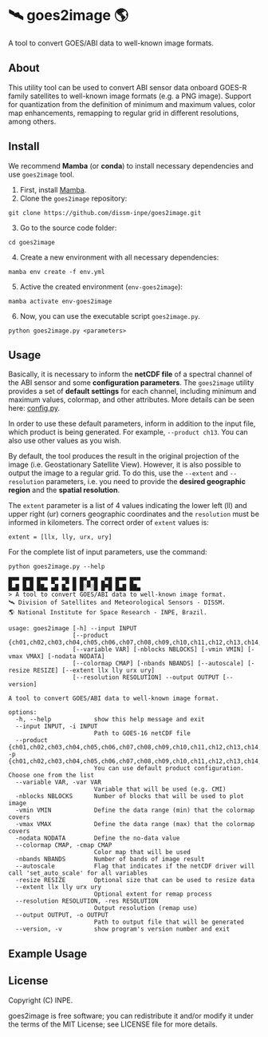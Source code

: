 # 🛰️ goes2image 🌎 
A tool to convert GOES/ABI data to well-known image formats.

## About

This utility tool can be used to convert ABI sensor data onboard GOES-R family satellites to well-known image formats (e.g. a PNG image).
Support for quantization from the definition of minimum and maximum values, color map enhancements, remapping to regular grid in different resolutions, among others.

## Install

We recommend **Mamba** (or **conda**) to install necessary dependencies and use ``goes2image`` tool.

1. First, install  [Mamba](https://mamba.readthedocs.io/en/latest/installation.html).
2. Clone the ``goes2image`` repository:
```
git clone https://github.com/dissm-inpe/goes2image.git
```
3. Go to the source code folder:
```
cd goes2image
```
4. Create a new environment with all necessary dependencies:
```
mamba env create -f env.yml
```
5. Active the created environment (``env-goes2image``):
```
mamba activate env-goes2image
```
6. Now, you can use the executable script ``goes2image.py``.
```
python goes2image.py <parameters>
```

## Usage

Basically, it is necessary to inform the **netCDF file** of a spectral channel of the ABI sensor and some **configuration parameters**. The ``goes2image`` utility provides a set of **default settings** for each channel, including minimum and maximum values, colormap, and other attributes. More details can be seen here: [config.py](https://github.com/dissm-inpe/goes2image/blob/main/goes2image/config.py).

In order to use these default parameters, inform in addition to the input file, which product is being generated. For example, ``--product ch13``. You can also use other values as you wish.

By default, the tool produces the result in the original projection of the image (i.e. Geostationary Satellite View). However, it is also possible to output the image to a regular grid. To do this, use the ``--extent`` and ``--resolution`` parameters, i.e. you need to provide the **desired geographic region** and the **spatial resolution**.

The ``extent`` parameter is a list of 4 values indicating the lower left (ll) and upper right (ur) corners geographic coordinates and the ``resolution`` must be informed in kilometers. The correct order of ``extent`` values is:
```
extent = [llx, lly, urx, ury]
```
For the complete list of input parameters, use the command:
```
python goes2image.py --help
````
```
█▀▀ █▀█ █▀▀ █▀ ▀█ █ █▀▄▀█ ▄▀█ █▀▀ █▀▀
█▄█ █▄█ ██▄ ▄█ █▄ █ █░▀░█ █▀█ █▄█ ██▄
> A tool to convert GOES/ABI data to well-known image format.
🛰️ Division of Satellites and Meteorological Sensors - DISSM.
🌎 National Institute for Space Research - INPE, Brazil.

usage: goes2image [-h] --input INPUT
                  [--product {ch01,ch02,ch03,ch04,ch05,ch06,ch07,ch08,ch09,ch10,ch11,ch12,ch13,ch14,ch15,ch16,ch08_cpt_WVCOLOR35,ch09_cpt_WVCOLOR35,ch10_cpt_WVCOLOR35,ch13_cpt_IR4AVHRR6,ch13_cpt_DSA}]
                  [--variable VAR] [-nblocks NBLOCKS] [-vmin VMIN] [-vmax VMAX] [-nodata NODATA]
                  [--colormap CMAP] [-nbands NBANDS] [--autoscale] [-resize RESIZE] [--extent llx lly urx ury]   
                  [--resolution RESOLUTION] --output OUTPUT [--version]

A tool to convert GOES/ABI data to well-known image format.

options:
  -h, --help            show this help message and exit
  --input INPUT, -i INPUT
                        Path to GOES-16 netCDF file
  --product {ch01,ch02,ch03,ch04,ch05,ch06,ch07,ch08,ch09,ch10,ch11,ch12,ch13,ch14,ch15,ch16,ch08_cpt_WVCOLOR35,ch09_cpt_WVCOLOR35,ch10_cpt_WVCOLOR35,ch13_cpt_IR4AVHRR6,ch13_cpt_DSA}, -p {ch01,ch02,ch03,ch04,ch05,ch06,ch07,ch08,ch09,ch10,ch11,ch12,ch13,ch14,ch15,ch16,ch08_cpt_WVCOLOR35,ch09_cpt_WVCOLOR35,ch10_cpt_WVCOLOR35,ch13_cpt_IR4AVHRR6,ch13_cpt_DSA}
                        You can use default product configuration. Choose one from the list
  --variable VAR, -var VAR
                        Variable that will be used (e.g. CMI)
  -nblocks NBLOCKS      Number of blocks that will be used to plot image
  -vmin VMIN            Define the data range (min) that the colormap covers
  -vmax VMAX            Define the data range (max) that the colormap covers
  -nodata NODATA        Define the no-data value
  --colormap CMAP, -cmap CMAP
                        Color map that will be used
  -nbands NBANDS        Number of bands of image result
  --autoscale           Flag that indicates if the netCDF driver will call 'set_auto_scale' for all variables    
  -resize RESIZE        Optional size that can be used to resize data
  --extent llx lly urx ury
                        Optional extent for remap process
  --resolution RESOLUTION, -res RESOLUTION
                        Output resolution (remap use)
  --output OUTPUT, -o OUTPUT
                        Path to output file that will be generated
  --version, -v         show program's version number and exit
````

## Example Usage

## License
Copyright (C) INPE.

goes2image is free software; you can redistribute it and/or modify it under the terms of the MIT License; see LICENSE file for more details.
